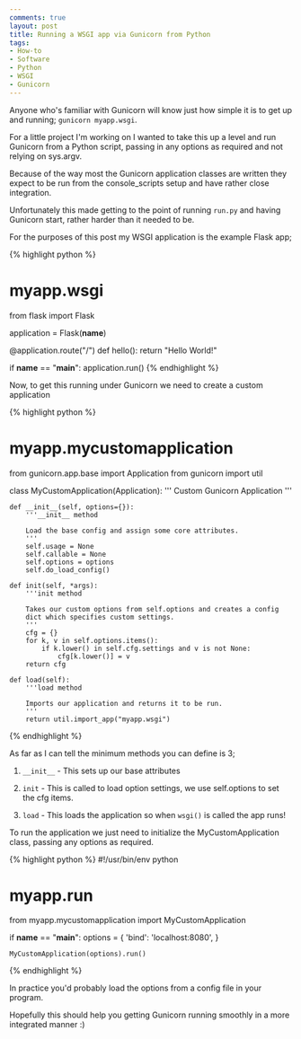 ```yaml
---
comments: true
layout: post
title: Running a WSGI app via Gunicorn from Python
tags:
- How-to
- Software
- Python
- WSGI
- Gunicorn
---
```


Anyone who's familiar with Gunicorn will know just how simple it is to get up
and running; `gunicorn myapp.wsgi`.

For a little project I'm working on I wanted to take this up a level and run
Gunicorn from a Python script, passing in any options as required and not
relying on sys.argv.

Because of the way most the Gunicorn application classes are written they
expect to be run from the console_scripts setup and have rather close
integration.

Unfortunately this made getting to the point of running `run.py`
and having Gunicorn start, rather harder than it needed to be.

For the purposes of this post my WSGI application is the example Flask app;

{% highlight python %}
# myapp.wsgi
from flask import Flask

application = Flask(__name__)

@application.route("/")
def hello():
    return "Hello World!"

if __name__ == "__main__":
	application.run()
{% endhighlight %}

Now, to get this running under Gunicorn we need to create a custom application

{% highlight python %}
# myapp.mycustomapplication
from gunicorn.app.base import Application
from gunicorn import util

class MyCustomApplication(Application):
    '''
    Custom Gunicorn Application
    '''

    def __init__(self, options={}):
        '''__init__ method

        Load the base config and assign some core attributes.
        '''
        self.usage = None
        self.callable = None
        self.options = options
        self.do_load_config()

    def init(self, *args):
        '''init method

        Takes our custom options from self.options and creates a config
        dict which specifies custom settings.
        '''
        cfg = {}
        for k, v in self.options.items():
            if k.lower() in self.cfg.settings and v is not None:
                cfg[k.lower()] = v
        return cfg

    def load(self):
        '''load method

        Imports our application and returns it to be run.
        '''        
        return util.import_app("myapp.wsgi")
{% endhighlight %}

As far as I can tell the minimum methods you can define is 3;

1. `__init__` - This sets up our base attributes
2. `init` - This is called to load option settings, we use self.options
to set the cfg items.

3. `load` - This loads the application so when `wsgi()` is called the
app runs!

To run the application we just need to initialize the MyCustomApplication
class, passing any options as required.

{% highlight python %}
#!/usr/bin/env python
# myapp.run

from myapp.mycustomapplication import MyCustomApplication

if __name__ == "__main__":
    options = {
        'bind': 'localhost:8080',
    }

    MyCustomApplication(options).run()
{% endhighlight %}

In practice you'd probably load the options from a config file in your program.


Hopefully this should help you getting Gunicorn running smoothly in a more
integrated manner :)
